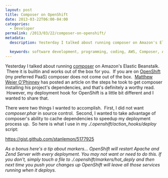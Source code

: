 ```yaml
---
layout: post
title: Composer on OpenShift
date: 2013-03-22T06:00-04:00
categories:
  - Developer
permalink: /2013/03/22/composer-on-openshift/
metadata:
  description: Yesterday I talked about running composer on Amazon's Elastic Beanstalk.

  keywords: software development, programming, coding, AWS, Composer, AWS Elastic Beanstalk
---
```

Yesterday I talked about running [composer](http://getcomposer.org) on Amazon's Elastic Beanstalk.  There it is builtin and works out of the box for you.  If you are on [OpenShift](http://openshift.com) (my preferred PaaS) composer does not come out of the box.  [Matthew Weier O'Phinney](http://www.mwop.net) has posted an article on the steps he took to get composer installing his project's dependencies, and that's definitely a worthy read.  However, my deployment hook for OpenShift is a little bit different and I wanted to share that.

There were two things I wanted to accomplish.  First, I did not want _composer.phar_ in source control.  Second, I wanted to take advantage of composer's ability to cache dependencies to speedup my deployment process up.  So here is what I use in my _./.openshift/action\_hooks/deploy_ script:

https://gist.github.com/stanlemon/5177925

_As a bonus here's a tip about markers... OpenShift will restart Apache and Zend Server with every deployment. You may not want or need to do this. If you don't, simply touch a file to ./.openshift/markers/hot\_deply and then next time you push your changes up OpenShift will leave all those services running when it deploys._
